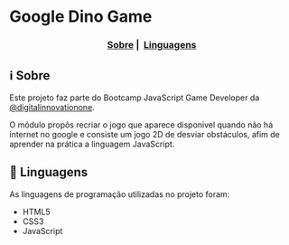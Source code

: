 ﻿# Google Dino Game
<h3 align="center">
  <a href="#information_source-sobre">Sobre</a>&nbsp;|&nbsp;
  <a href="#rocket-linguagens">Linguagens</a>
</h3>

## :information_source: Sobre

Este projeto faz parte do Bootcamp JavaScript Game Developer da [@digitalinnovationone](https://github.com/digitalinnovationone).

O módulo propôs recriar o jogo que aparece disponivel quando não há internet no google e consiste um jogo 2D de desviar obstáculos, afim de aprender na prática a linguagem JavaScript.

## :rocket: Linguagens

As linguagens de programação utilizadas no projeto foram:

-   HTML5
-   CSS3
-   JavaScript

